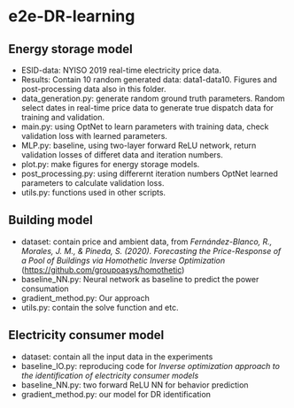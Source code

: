 # e2e-DR-learning
## Energy storage model
- ESID-data: NYISO 2019 real-time electricity price data.
- Results: Contain 10 random generated data: data1-data10. Figures and post-processing data also in this folder.
- data_generation.py: generate random ground truth parameters. Random select dates in real-time price data to generate true dispatch data for training and validation.
- main.py: using OptNet to learn parameters with training data, check validation loss with learned parameters.
- MLP.py: baseline, using two-layer forward ReLU network, return validation losses of differet data and iteration numbers.
- plot.py: make figures for energy storage models.
- post_processing.py: using differernt iteration numbers OptNet learned parameters to calculate validation loss.
- utils.py: functions used in other scripts.


## Building model
- dataset: contain price and ambient data, from *Fernández-Blanco, R., Morales, J. M., & Pineda, S. (2020). Forecasting the Price-Response of a Pool of Buildings via Homothetic Inverse Optimization* (https://github.com/groupoasys/homothetic)
- baseline_NN.py: Neural network as baseline to predict the power consumation
- gradient_method.py: Our approach
- utils.py: contain the solve function and etc.

## Electricity consumer model
- dataset: contain all the input data in the experiments
- baseline_IO.py: reproducing code for *Inverse optimization approach to the identification of electricity consumer models*
- baseline_NN.py: two forward ReLU NN for behavior prediction
- gradient_method.py: our model for DR identification
